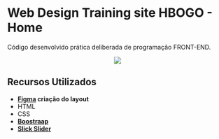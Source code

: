 # Web Design Training site HBOGO - Home

Código desenvolvido prática deliberada de programação FRONT-END.

<p align="center">
    <a href="https://github.com/fabiofeio15/web-design-hbo-go/blob/master/screenshot/Template_hboGo_figma.png?raw=true" width="100%"><img src="https://github.com/fabiofeio15/web-design-hbo-go/blob/master/screenshot/Template_hboGo_figma.png?raw=true" /></a>
<p>

## Recursos Utilizados

- **[Figma](https://figma.com) criação do layout**
- HTML
- CSS
- **[Boostraap](https://getbootstrap.com/)**
- **[Slick Slider](http://kenwheeler.github.io/slick/)**
